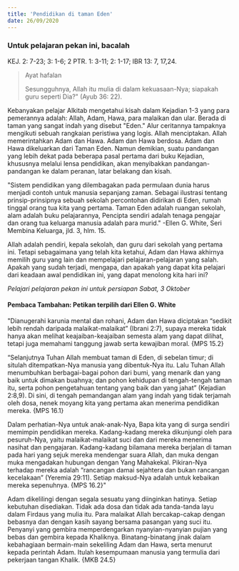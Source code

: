 ```yaml
---
title: 'Pendidikan di taman Eden'
date: 26/09/2020
---
```


### Untuk pelajaran pekan ini, bacalah
KEJ. 2: 7-23; 3: 1-6; 2 PTR. 1: 3-11; 2: 1-17; IBR 13: 7, 17,24.

> <p>Ayat hafalan</p>
> Sesungguhnya, Allah itu mulia di dalam kekuasaan-Nya; siapakah guru seperti Dia?" (Ayub 36: 22).

Kebanyakan pelajar Alkitab mengetahui kisah dalam Kejadian 1-3 yang para pemerannya adalah: Allah, Adam, Hawa, para malaikan dan ular. Berada di taman yang sangat indah yang disebut "Eden." Alur ceritannya tampaknya mengikuti sebuah rangkaian peristiwa yang logis. Allah menciptakan. Allah memerintahkan Adam dan Hawa. Adam dan Hawa berdosa. Adam dan Hawa dikeluarkan dari Taman Eden. Namun demikian, suatu pandangan yang lebih dekat pada beberapa pasal pertama dari buku Kejadian, khususnya melalui lensa pendidikan, akan menyibakkan pandangan-pandangan ke dalam peranan, latar belakang dan kisah.

"Sistem pendidikan yang dilembagakan pada permulaan dunia harus menjadi contoh untuk manusia sepanjang zaman. Sebagai ilustrasi tentang prinsip-prinsipnya sebuah sekolah percontohan didirikan di Eden, rumah tinggal orang tua kita yang pertama. Taman Eden adalah ruangan sekolah, alam adalah buku pelajarannya, Pencipta sendiri adalah tenaga pengajar dan orang tua keluarga manusia adalah para murid." -Ellen G. White, Seri Membina Keluarga, jld. 3, hlm. 15.

Allah adalah pendiri, kepala sekolah, dan guru dari sekolah yang pertama ini. Tetapi sebagaimana yang telah kita ketahui, Adam dan Hawa akhirnya memilih guru yang lain dan mempelajari pelajaran-pelajaran yang salah. Apakah yang sudah terjadi, mengapa, dan apakah yang dapat kita pelajari dari keadaan awal pendidikan ini, yang dapat menolong kita hari ini?

_Pelajari pelajaran pekan ini untuk persiapan Sabat, 3 Oktober_

#### Pembaca Tambahan: Petikan terpilih dari Ellen G. White

"Dianugerahi karunia mental dan rohani, Adam dan Hawa diciptakan “sedikit lebih rendah daripada malaikat-malaikat” (Ibrani 2:7), supaya mereka tidak hanya akan melihat keajaiban-keajaiban semesta alam yang dapat dilihat, tetapi juga memahami tanggung jawab serta kewajiban moral. {MPS 15.2}

“Selanjutnya Tuhan Allah membuat taman di Eden, di sebelan timur; di situlah ditempatkan-Nya manusia yang dibentuk-Nya itu. Lalu Tuhan Allah menumbuhkan berbagai-bagai pohon dari bumi, yang menarik dan yang baik untuk dimakan buahnya; dan pohon kehidupan di tengah-tengah taman itu, serta pohon pengetahuan tentang yang baik dan yang jahat” (Kejadian 2:8,9). Di sini, di tengah pemandangan alam yang indah yang tidak terjamah oleh dosa, nenek moyang kita yang pertama akan menerima pendidikan mereka. {MPS 16.1}

Dalam perhatian-Nya untuk anak-anak-Nya, Bapa kita yang di surga sendiri memimpin pendidikan mereka. Kadang-kadang mereka dikunjungi oleh para pesuruh-Nya, yaitu malaikat-malaikat suci dan dari mereka menerima nasihat dan pengajaran. Kadang-kadang bilamana mereka berjalan di taman pada hari yang sejuk mereka mendengar suara Allah, dan muka dengan muka mengadakan hubungan dengan Yang Mahakekal. Pikiran-Nya terhadap mereka adalah “rancangan damai sejahtera dan bukan rancangan kecelakaan” (Yeremia 29:11). Setiap maksud-Nya adalah untuk kebaikan mereka sepenuhnya. {MPS 16.2}"

Adam dikelilingi dengan segala sesuatu yang diinginkan hatinya. Setiap kebutuhan disediakan. Tidak ada dosa dan tidak ada tanda-tanda layu dalam Firdaus yang mulia itu. Para malaikat Allah bercakap-cakap dengan bebasnya dan dengan kasih sayang bersama pasangan yang suci itu. Penyanyi yang gembira memperdengarkan nyanyian-nyanyian pujian yang bebas dan gembira kepada Khaliknya. Binatang-binatang jinak dalam kebahagiaan bermain-main sekeliling Adam dan Hawa, serta menurut kepada perintah Adam. Itulah kesempumaan manusia yang termulia dari pekerjaan tangan Khalik. {MKB 24.5}